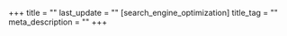 +++
title = ""
last_update = ""
[search_engine_optimization]
title_tag = ""
meta_description = ""
+++
